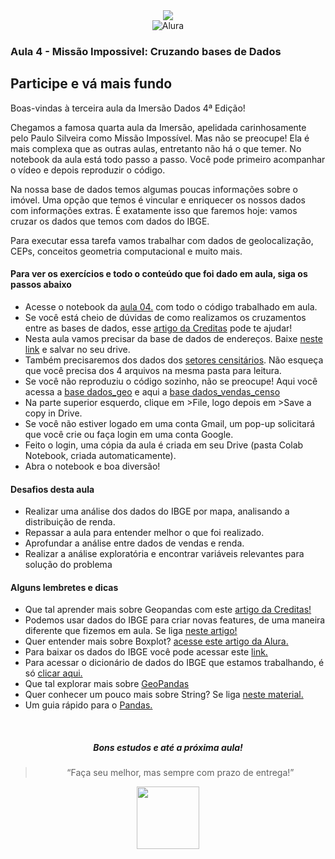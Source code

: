 <div align="center">
    <img src="https://www.alura.com.br/assets/img/imersoes/imersao-dados-3ed/logo-imersao-dados.1647533644.svg" />
    <br/>
    <img 
src="https://www.alura.com.br/assets/img/home/alura-logo.1647533643.svg" alt="Alura" />
</div>

### Aula 4 - Missão Impossivel: Cruzando bases de Dados
## Participe e vá mais fundo

Boas-vindas à terceira aula da Imersão Dados 4ª Edição!

Chegamos a famosa quarta aula da Imersão, apelidada carinhosamente pelo Paulo Silveira como Missão Impossível. Mas não se preocupe! Ela é mais complexa que as outras aulas, entretanto não há o que temer. No notebook da aula está todo passo a passo. Você pode primeiro acompanhar o vídeo e depois reproduzir o código.

Na nossa base de dados temos algumas poucas informações sobre o imóvel. Uma opção que temos é vincular e enriquecer os nossos dados com informações extras. É exatamente isso que faremos hoje: vamos cruzar os dados que temos com dados do IBGE.

Para executar essa tarefa vamos trabalhar com dados de geolocalização, CEPs, conceitos geometria computacional e muito mais.

<h4>Para ver os exercícios e todo o conteúdo que foi dado em aula, siga os passos abaixo</h4>

<ul>
<li>Acesse o notebook da <a href="https://colab.research.google.com/drive/1WzaYKTJuVoQ1_WeVdBwKsmkCV9PU7IGD?usp=sharing">aula 04.</a> com todo o código trabalhado em aula.</li>
<li>Se você está cheio de dúvidas de como realizamos os cruzamentos entre as bases de dados, esse <a href="https://medium.com/creditas-tech/incrementando-dados-geogr%C3%A1ficos-com-o-censo-nacional-do-ibge-54d342c4bdcf">artigo da Creditas</a> pode te ajudar!</li>
<li>Nesta aula vamos precisar da base de dados de endereços. Baixe <a href="https://drive.google.com/file/d/1u2qPFtYaE4of3Vb3d7yQEVEbS5FdQ_FP/view?usp=sharing">neste link</a> e salvar no seu drive.</li>
<li>Também precisaremos dos dados dos <a href="https://drive.google.com/drive/folders/1CycoanzYN2oxKHPO6zxvIQ6Og1LBcujv?usp=sharing">setores censitários</a>. Não esqueça que você precisa dos 4 arquivos na mesma pasta para leitura.</li>
<li>Se você não reproduziu o código sozinho, não se preocupe! Aqui você acessa a <a href="https://drive.google.com/file/d/1KyaCnwYt3vVV_7O0VktZorRhsMWD9hQQ/view?usp=sharing">base dados_geo</a> e aqui a <a href="https://drive.google.com/file/d/1iAFJhgMUquxsbGxM1pWz9BLjpC9SULKr/view?usp=sharing">base dados_vendas_censo</a></li>
<li>Na parte superior esquerdo, clique em >File, logo depois em >Save a copy in Drive.</li>
<li>Se você não estiver logado em uma conta Gmail, um pop-up solicitará que você crie ou faça login em uma conta Google.</li>
<li>Feito o login, uma cópia da aula é criada em seu Drive (pasta Colab Notebook, criada automaticamente).</li>
<li>Abra o notebook e boa diversão!</li>
</ul>

<h4>Desafios desta aula</h4>
<ul>    
    <li>Realizar uma análise dos dados do IBGE por mapa, analisando a distribuição de renda.</li>
    <li>Repassar a aula para entender melhor o que foi realizado.</li>
    <li>Aprofundar a análise entre dados de vendas e renda.</li>
    <li>Realizar a análise exploratória e encontrar variáveis relevantes para solução do problema</li>        
</ul>
    
<h4>Alguns lembretes e dicas</h4>

<ul>
    <li>Que tal aprender mais sobre Geopandas com este <a href="https://medium.com/creditas-tech/dados-georreferenciados-explora%C3%A7%C3%A3o-e-visualiza%C3%A7%C3%A3o-com-python-edd51e7c53da">artigo da Creditas!</a></li>
    <li>Podemos usar dados do IBGE para criar novas features, de uma maneira diferente que fizemos em aula. Se liga <a href="https://medium.com/creditas-tech/criando-features-de-machine-learning-a-partir-de-nomes-de-cidades-7149fae7778e">neste artigo!</a></li>
    <li>Quer entender mais sobre Boxplot? <a href="https://www.alura.com.br/artigos/melhorando-a-analise-com-o-boxplot">acesse este artigo da Alura.</a></li>
    <li>Para baixar os dados do IBGE você pode acessar este <a href="https://gist.githubusercontent.com/tgcsantos/85f8c7b0a2edbc3e27fcad619b37d886/raw/a4954781e6bca9cb804062a3eea0b3b84679daf4/Basico_SP1.csv">link.</a></li>
    <li>Para acessar o dicionário de dados do IBGE que estamos trabalhando, é só <a href="https://drive.google.com/file/d/1WVTqfKtHOOk5X1AWaSOn6NLaO7cix2m4/view?usp=sharing">clicar aqui.</a></li>
    <li>Que tal explorar mais sobre <a href="https://geopandas.org/en/stable/">GeoPandas</a></li>
    <li>Quer conhecer um pouco mais sobre String? Se liga <a href="https://panda.ime.usp.br/pensepy/static/pensepy/08-Strings/strings.html">neste material.</a></li>
    <li>Um guia rápido para o <a href="https://pandas.pydata.org/Pandas_Cheat_Sheet.pdf">Pandas.</a></li>
</ul>

<br/>
<div align="center">
<h5 align="center">Bons estudos e até a próxima aula!</h5>

<blockquote align="center">“Faça seu melhor, mas sempre com prazo de entrega!”</blockquote>

<div align="center">
<img width="100" src="https://www.alura.com.br/assets/img/imersoes/imersao-dados/logo-mersao.1647533644.svg" />
</div>

<div/>